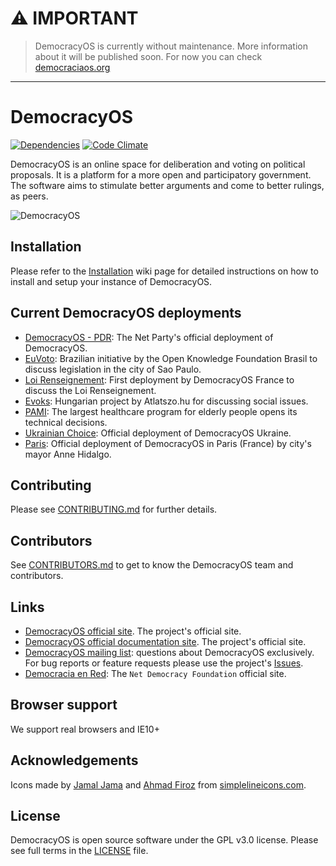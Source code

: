 # ⚠️ IMPORTANT 

> DemocracyOS is currently without maintenance. More information about it will be published soon. For now you can check [democraciaos.org](https://democraciaos.org/en/)

---

# DemocracyOS
[![Dependencies](https://david-dm.org/DemocracyOS/democracyos.svg)](https://david-dm.org/DemocracyOS/democracyos.svg)
[![Code Climate](https://codeclimate.com/github/DemocracyOS/democracyos/badges/gpa.svg)](https://codeclimate.com/github/DemocracyOS/democracyos)

DemocracyOS is an online space for deliberation and voting on political proposals. It is a platform for a more open and participatory government. The software aims to stimulate better arguments and come to better rulings, as peers.

![DemocracyOS](https://cldup.com/5UCVpUnOhO.png)

## Installation
Please refer to the [Installation](http://docs.democracyos.org/install.html) wiki page for detailed instructions on how to install and setup your instance of DemocracyOS.

## Current DemocracyOS deployments

* [DemocracyOS - PDR](http://dos.partidodelared.org): The Net Party's official deployment of DemocracyOS.
* [EuVoto](http://euvoto.org/): Brazilian initiative by the Open Knowledge Foundation Brasil to discuss legislation in the city of Sao Paulo.
* [Loi Renseignement](http://pjlr.democracyos.eu/): First deployment by DemocracyOS France to discuss the Loi Renseignement.
* [Evoks](http://evoks.hu/): Hungarian project by Atlatszo.hu for discussing social issues.
* [PAMI](http://debatics.pami.org.ar/): The largest healthcare program for elderly people opens its technical decisions.
* [Ukrainian Choice](http://ukrainianchoice.herokuapp.com/law/557ba8ca29e8180300c88c48): Official deployment of DemocracyOS Ukraine.
* [Paris](https://crm.paris.fr/2016/): Official deployment of DemocracyOS in Paris (France) by city's mayor Anne Hidalgo.

## Contributing

Please see [CONTRIBUTING.md](https://github.com/DemocracyOS/app/blob/master/CONTRIBUTING.md) for further details.

## Contributors

See [CONTRIBUTORS.md](https://github.com/DemocracyOS/app/blob/master/CONTRIBUTORS.md) to get to know the DemocracyOS team and contributors.

## Links

* [DemocracyOS official site](http://democracyos.org). The project's official site.
* [DemocracyOS official documentation site](http://docs.democracyos.org). The project's official site.
* [DemocracyOS mailing list](https://groups.google.com/forum/#!forum/democracyos-app): questions about DemocracyOS exclusively. For bug reports or feature requests please use the project's [Issues](https://github.com/DemocracyOS/app/issues).
* [Democracia en Red](http://democraciaenred.org): The `Net Democracy Foundation` official site.

## Browser support

We support real browsers and IE10+

## Acknowledgements
Icons made by [Jamal Jama](https://twitter.com/byjml) and [Ahmad Firoz](https://twitter.com/firoz_usf) from [simplelineicons.com](http://simplelineicons.com/).

## License

DemocracyOS is open source software under the GPL v3.0 license. Please see full terms in the [LICENSE](LICENSE) file.

